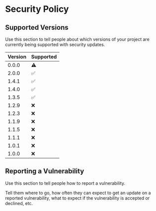 # Security Policy

## Supported Versions

Use this section to tell people about which versions of your project are
currently being supported with security updates.

| Version | Supported          |
| ------- | ------------------ |
| 0.0.0   | :warning:          |
| 2.0.0   | :white_check_mark: |
| 1.4.1   | :white_check_mark: |
| 1.4.0   | :white_check_mark: |
| 1.3.5   | :white_check_mark: |
| 1.2.9   | :x:                |
| 1.2.3   | :x:                |
| 1.1.9   | :x:                |
| 1.1.5   | :x:                |
| 1.1.1   | :x:                |
| 1.0.1   | :x:                |
| 1.0.0   | :x:                |

## Reporting a Vulnerability

Use this section to tell people how to report a vulnerability.

Tell them where to go, how often they can expect to get an update on a
reported vulnerability, what to expect if the vulnerability is accepted or
declined, etc.
